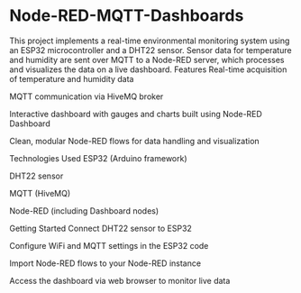 # Node-RED-MQTT-Dashboards
This project implements a real-time environmental monitoring system using an ESP32 microcontroller and a DHT22 sensor. Sensor data for temperature and humidity are sent over MQTT to a Node-RED server, which processes and visualizes the data on a live dashboard.
Features
Real-time acquisition of temperature and humidity data

MQTT communication via HiveMQ broker

Interactive dashboard with gauges and charts built using Node-RED Dashboard

Clean, modular Node-RED flows for data handling and visualization

Technologies Used
ESP32 (Arduino framework)

DHT22 sensor

MQTT (HiveMQ)

Node-RED (including Dashboard nodes)

Getting Started
Connect DHT22 sensor to ESP32

Configure WiFi and MQTT settings in the ESP32 code

Import Node-RED flows to your Node-RED instance

Access the dashboard via web browser to monitor live data


